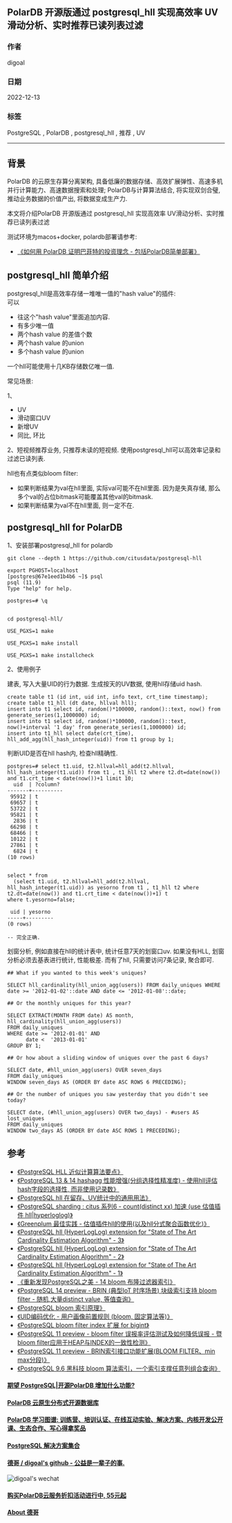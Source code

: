 ## PolarDB 开源版通过 postgresql_hll 实现高效率 UV滑动分析、实时推荐已读列表过滤    
                  
### 作者                  
digoal                  
                  
### 日期                  
2022-12-13                  
                  
### 标签                  
PostgreSQL , PolarDB , postgresql_hll , 推荐 , UV    
            
----         
             
## 背景   
PolarDB 的云原生存算分离架构, 具备低廉的数据存储、高效扩展弹性、高速多机并行计算能力、高速数据搜索和处理; PolarDB与计算算法结合, 将实现双剑合璧, 推动业务数据的价值产出, 将数据变成生产力.                  
                
本文将介绍PolarDB 开源版通过 postgresql_hll 实现高效率 UV滑动分析、实时推荐已读列表过滤       
              
测试环境为macos+docker, polardb部署请参考:                
- [《如何用 PolarDB 证明巴菲特的投资理念 - 包括PolarDB简单部署》](../202209/20220908_02.md)                
              
## postgresql_hll 简单介绍  
postgresql_hll是高效率存储一堆唯一值的"hash value"的插件:   
可以    
- 往这个"hash value"里面追加内容.  
- 有多少唯一值  
- 两个hash value 的差值个数  
- 两个hash value 的union  
- 多个hash value 的union  
  
一个hll可能使用十几KB存储数亿唯一值.    
  
常见场景:   
  
1、  
- UV  
- 滑动窗口UV  
- 新增UV  
- 同比, 环比  
  
2、短视频推荐业务, 只推荐未读的短视频. 使用postgresql_hll可以高效率记录和过滤已读列表.    
  
  
hll也有点类似bloom filter:   
- 如果判断结果为val在hll里面, 实际val可能不在hll里面. 因为是失真存储, 那么多个val的占位bitmask可能覆盖其他val的bitmask.    
- 如果判断结果为val不在hll里面, 则一定不在.    
  
## postgresql_hll for PolarDB       
  
1、安装部署postgresql_hll for polardb  
  
```  
git clone --depth 1 https://github.com/citusdata/postgresql-hll  
  
export PGHOST=localhost  
[postgres@67e1eed1b4b6 ~]$ psql  
psql (11.9)  
Type "help" for help.  
  
postgres=# \q  
  
  
cd postgresql-hll/  
  
USE_PGXS=1 make  
  
USE_PGXS=1 make install  
  
USE_PGXS=1 make installcheck  
```  
  
2、使用例子  
  
建表, 写入大量UID的行为数据.  生成按天的UV数据, 使用hll存储uid hash.   
  
```  
create table t1 (id int, uid int, info text, crt_time timestamp);  
create table t1_hll (dt date, hllval hll);  
insert into t1 select id, random()*100000, random()::text, now() from generate_series(1,1000000) id;  
insert into t1 select id, random()*100000, random()::text, now()+interval '1 day' from generate_series(1,1000000) id;  
insert into t1_hll select date(crt_time), hll_add_agg(hll_hash_integer(uid)) from t1 group by 1;  
```  
  
判断UID是否在hll hash内, 检查hll精确性.  
    
```  
postgres=# select t1.uid, t2.hllval=hll_add(t2.hllval, hll_hash_integer(t1.uid)) from t1 , t1_hll t2 where t2.dt=date(now()) and t1.crt_time < date(now())+1 limit 10;  
  uid  | ?column?   
-------+----------  
 95912 | t  
 69657 | t  
 53722 | t  
 95821 | t  
  2836 | t  
 66298 | t  
 68466 | t  
 10122 | t  
 27861 | t  
  6824 | t  
(10 rows)  
  
  
select * from   
  (select t1.uid, t2.hllval=hll_add(t2.hllval, hll_hash_integer(t1.uid)) as yesorno from t1 , t1_hll t2 where t2.dt=date(now()) and t1.crt_time < date(now())+1) t   
where t.yesorno=false;  
  
 uid | yesorno   
-----+---------  
(0 rows)  
  
-- 完全正确.  
```  
  
划窗分析, 例如直接在hll的统计表中, 统计任意7天的划窗口uv.  如果没有HLL, 划窗分析必须去基表进行统计, 性能极差. 而有了hll, 只需要访问7条记录, 聚合即可.   
  
```
## What if you wanted to this week's uniques?

SELECT hll_cardinality(hll_union_agg(users)) FROM daily_uniques WHERE date >= '2012-01-02'::date AND date <= '2012-01-08'::date;

## Or the monthly uniques for this year?

SELECT EXTRACT(MONTH FROM date) AS month, hll_cardinality(hll_union_agg(users))
FROM daily_uniques
WHERE date >= '2012-01-01' AND
      date <  '2013-01-01'
GROUP BY 1;

## Or how about a sliding window of uniques over the past 6 days?

SELECT date, #hll_union_agg(users) OVER seven_days
FROM daily_uniques
WINDOW seven_days AS (ORDER BY date ASC ROWS 6 PRECEDING);

## Or the number of uniques you saw yesterday that you didn't see today?

SELECT date, (#hll_union_agg(users) OVER two_days) - #users AS lost_uniques
FROM daily_uniques
WINDOW two_days AS (ORDER BY date ASC ROWS 1 PRECEDING);
```
  
## 参考  
- [《PostgreSQL HLL 近似计算算法要点》](../202010/20201011_02.md)    
- [《PostgreSQL 13 & 14 hashagg 性能增强(分组选择性精准度) - 使用hll评估hash字段的选择性, 而非使用记录数》](../202008/20200803_05.md)    
- [《PostgreSQL hll 在留存、UV统计中的通用用法》](../202006/20200610_01.md)    
- [《PostgreSQL sharding : citus 系列6 - count(distinct xx) 加速 (use 估值插件 hll|hyperloglog)》](../201809/20180913_04.md)    
- [《Greenplum 最佳实践 - 估值插件hll的使用(以及hll分式聚合函数优化)》](../201608/20160825_02.md)    
- [《PostgreSQL hll (HyperLogLog) extension for "State of The Art Cardinality Estimation Algorithm" - 3》](../201302/20130228_01.md)    
- [《PostgreSQL hll (HyperLogLog) extension for "State of The Art Cardinality Estimation Algorithm" - 2》](../201302/20130227_01.md)    
- [《PostgreSQL hll (HyperLogLog) extension for "State of The Art Cardinality Estimation Algorithm" - 1》](../201302/20130226_01.md)    
- [《重新发现PostgreSQL之美 - 14 bloom 布隆过滤器索引》](../202106/20210605_07.md)    
- [《PostgreSQL 14 preview - BRIN (典型IoT 时序场景) 块级索引支持 bloom filter - 随机,大量distinct value, 等值查询》](../202103/20210326_02.md)    
- [《PostgreSQL bloom 索引原理》](../202011/20201128_04.md)    
- [《UID编码优化 - 用户画像前置规则 (bloom, 固定算法等)》](../201911/20191130_01.md)    
- [《PostgreSQL bloom filter index 扩展 for bigint》](../201810/20181003_02.md)    
- [《PostgreSQL 11 preview - bloom filter 误报率评估测试及如何降低误报 - 暨bloom filter应用于HEAP与INDEX的一致性检测》](../201804/20180409_01.md)    
- [《PostgreSQL 11 preview - BRIN索引接口功能扩展(BLOOM FILTER、min max分段)》](../201803/20180323_05.md)    
- [《PostgreSQL 9.6 黑科技 bloom 算法索引，一个索引支撑任意列组合查询》](../201605/20160523_01.md)    
  
  
#### [期望 PostgreSQL|开源PolarDB 增加什么功能?](https://github.com/digoal/blog/issues/76 "269ac3d1c492e938c0191101c7238216")
  
  
#### [PolarDB 云原生分布式开源数据库](https://github.com/ApsaraDB "57258f76c37864c6e6d23383d05714ea")
  
  
#### [PolarDB 学习图谱: 训练营、培训认证、在线互动实验、解决方案、内核开发公开课、生态合作、写心得拿奖品](https://www.aliyun.com/database/openpolardb/activity "8642f60e04ed0c814bf9cb9677976bd4")
  
  
#### [PostgreSQL 解决方案集合](../201706/20170601_02.md "40cff096e9ed7122c512b35d8561d9c8")
  
  
#### [德哥 / digoal's github - 公益是一辈子的事.](https://github.com/digoal/blog/blob/master/README.md "22709685feb7cab07d30f30387f0a9ae")
  
  
![digoal's wechat](../pic/digoal_weixin.jpg "f7ad92eeba24523fd47a6e1a0e691b59")
  
  
#### [购买PolarDB云服务折扣活动进行中, 55元起](https://www.aliyun.com/activity/new/polardb-yunparter?userCode=bsb3t4al "e0495c413bedacabb75ff1e880be465a")
  
  
#### [About 德哥](https://github.com/digoal/blog/blob/master/me/readme.md "a37735981e7704886ffd590565582dd0")
  
